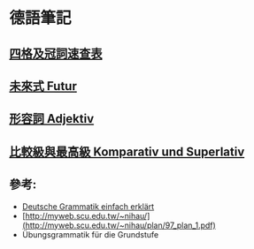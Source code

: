 # 德語筆記

## [四格及冠詞速查表](https://github.com/ewigkeitab/deutschnotizen/blob/main/Tabelle_mit_Artikel.md)

## [未來式 Futur](https://github.com/ewigkeitab/deutschnotizen/blob/main/Futur.md)

## [形容詞 Adjektiv](https://github.com/ewigkeitab/deutschnotizen/blob/main/Adjektiv.md)

## [比較級與最高級 Komparativ und Superlativ](https://github.com/ewigkeitab/deutschnotizen/blob/main/Komparativ_und_Superlativ.md)

## 參考:

- [Deutsche Grammatik einfach erklärt](https://blogs.sch.gr/etsaroucha/files/2020/04/EasyDeutsch_Grammatik_V8.2-2.pdf)
- [http://myweb.scu.edu.tw/~nihau/](http://myweb.scu.edu.tw/~nihau/plan/97_plan_1.pdf)
- Übungsgrammatik für die Grundstufe